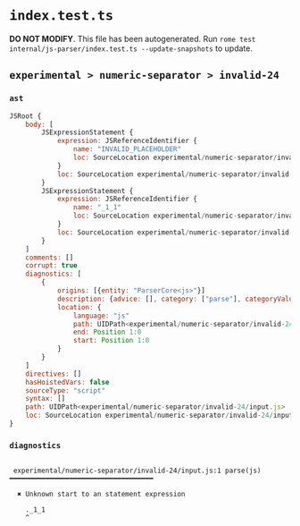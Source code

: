 # `index.test.ts`

**DO NOT MODIFY**. This file has been autogenerated. Run `rome test internal/js-parser/index.test.ts --update-snapshots` to update.

## `experimental > numeric-separator > invalid-24`

### `ast`

```javascript
JSRoot {
	body: [
		JSExpressionStatement {
			expression: JSReferenceIdentifier {
				name: "INVALID_PLACEHOLDER"
				loc: SourceLocation experimental/numeric-separator/invalid-24/input.js 1:0-1:1
			}
			loc: SourceLocation experimental/numeric-separator/invalid-24/input.js 1:0-1:1
		}
		JSExpressionStatement {
			expression: JSReferenceIdentifier {
				name: "_1_1"
				loc: SourceLocation experimental/numeric-separator/invalid-24/input.js 1:1-1:5 (_1_1)
			}
			loc: SourceLocation experimental/numeric-separator/invalid-24/input.js 1:1-1:5
		}
	]
	comments: []
	corrupt: true
	diagnostics: [
		{
			origins: [{entity: "ParserCore<js>"}]
			description: {advice: [], category: ["parse"], categoryValue: "js", message: [RAW_MARKUP {value: "Unknown start to an "}, "statement expression"]}
			location: {
				language: "js"
				path: UIDPath<experimental/numeric-separator/invalid-24/input.js>
				end: Position 1:0
				start: Position 1:0
			}
		}
	]
	directives: []
	hasHoistedVars: false
	sourceType: "script"
	syntax: []
	path: UIDPath<experimental/numeric-separator/invalid-24/input.js>
	loc: SourceLocation experimental/numeric-separator/invalid-24/input.js 1:0-2:0
}
```

### `diagnostics`

```

 experimental/numeric-separator/invalid-24/input.js:1 parse(js) ━━━━━━━━━━━━━━━━━━━━━━━━━━━━━━━━━━━━

  ✖ Unknown start to an statement expression

    ._1_1
    ^


```
